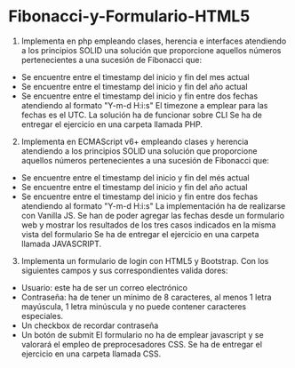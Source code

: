 # Fibonacci-y-Formulario-HTML5

1) Implementa en php empleando clases, herencia e interfaces atendiendo a los
principios SOLID una solución que proporcione aquellos números pertenecientes a una
sucesión de Fibonacci que:
- Se encuentre entre el timestamp del inicio y fin del mes actual
- Se encuentre entre el timestamp del inicio y fin del año actual
- Se encuentre entre el timestamp del inicio y fin entre dos fechas atendiendo al formato
"Y-m-d H:i:s"
El timezone a emplear para las fechas es el UTC. La solución ha de funcionar sobre CLI
Se ha de entregar el ejercicio en una carpeta llamada PHP.
2) Implementa en ECMAScript v6+ empleando clases y herencia atendiendo a los
principios SOLID una solución que proporcione aquellos números pertenecientes a una
sucesión de Fibonacci que:
- Se encuentre entre el timestamp del inicio y fin del més actual
- Se encuentre entre el timestamp del inicio y fin del año actual
- Se encuentre entre el timestamp del inicio y fin entre dos fechas atendiendo al formato
"Y-m-d H:i:s"
La implementación ha de realizarse con Vanilla JS.
Se han de poder agregar las fechas desde un formulario web y mostrar los resultados de
los tres casos indicados en la misma vista del formulario
Se ha de entregar el ejercicio en una carpeta llamada JAVASCRIPT.
3) Implementa un formulario de login con HTML5 y Bootstrap. Con los siguientes
campos y sus correspondientes valida dores:
- Usuario: este ha de ser un correo electrónico
- Contraseña: ha de tener un mínimo de 8 caracteres, al menos 1 letra mayúscula, 1 letra
minúscula y no puede contener caracteres especiales.
- Un checkbox de recordar contraseña
- Un botón de submit
El formulario no ha de emplear javascript y se valorará el empleo de preprocesadores
CSS.
Se ha de entregar el ejercicio en una carpeta llamada CSS. 
